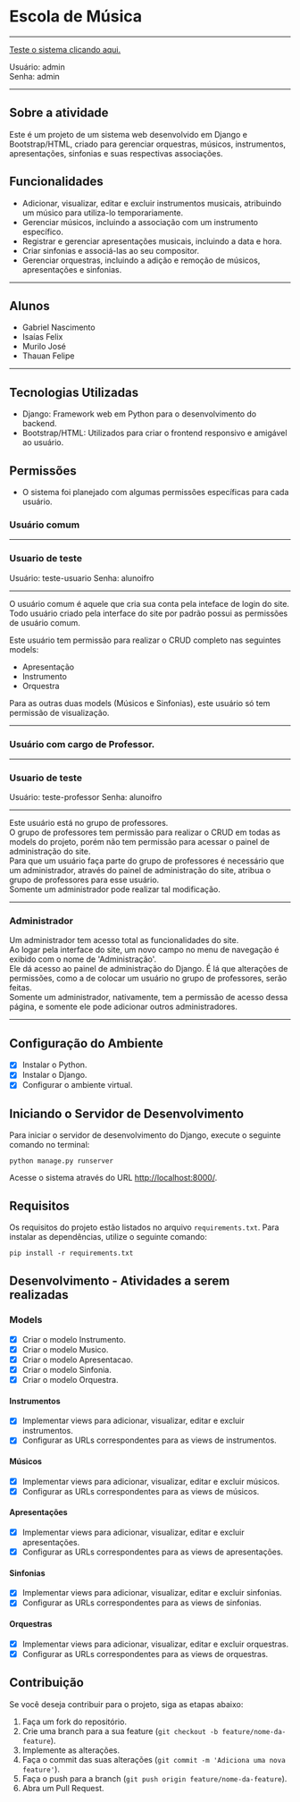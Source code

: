# Escola de Música


***
[Teste o sistema clicando aqui.](https://youtube.com/)

Usuário: admin  
Senha: admin
***

## Sobre a atividade

Este é um projeto de um sistema web desenvolvido em Django e Bootstrap/HTML, criado para gerenciar orquestras, músicos, instrumentos, apresentações, sinfonias e suas respectivas associações.

## Funcionalidades

- Adicionar, visualizar, editar e excluir instrumentos musicais, atribuindo um músico para utiliza-lo temporariamente.
- Gerenciar músicos, incluindo a associação com um instrumento específico.
- Registrar e gerenciar apresentações musicais, incluindo a data e hora.
- Criar sinfonias e associá-las ao seu compositor.
- Gerenciar orquestras, incluindo a adição e remoção de músicos, apresentações e sinfonias.

***
## Alunos
- Gabriel Nascimento
- Isaías Felix
- Murilo José
- Thauan Felipe
***
## Tecnologias Utilizadas

- Django: Framework web em Python para o desenvolvimento do backend.
- Bootstrap/HTML: Utilizados para criar o frontend responsivo e amigável ao usuário.

## Permissões

- O sistema foi planejado com algumas permissões específicas para cada usuário.

### Usuário comum

***
### Usuario de teste
Usuário: teste-usuario
Senha: alunoifro
***

O usuário comum é aquele que cria sua conta pela inteface de login do site. Todo usuário criado pela interface do site por padrão possui as permissões de usuário comum.  

Este usuário tem permissão para realizar o CRUD completo nas seguintes models:

- Apresentação
- Instrumento
- Orquestra

Para as outras duas models (Músicos e Sinfonias), este usuário só tem permissão de visualização.

***

### Usuário com cargo de Professor.

***
### Usuario de teste
Usuário: teste-professor
Senha: alunoifro
***

Este usuário está no grupo de professores.  
O grupo de professores tem permissão para realizar o CRUD em todas as models do projeto, porém não tem permissão para acessar o painel de administração do site.  
Para que um usuário faça parte do grupo de professores é necessário que um administrador, através do painel de administração do site, atribua o grupo de professores para esse usuário.  
Somente um administrador pode realizar tal modificação.

***

### Administrador

Um administrador tem acesso total as funcionalidades do site.  
Ao logar pela interface do site, um novo campo no menu de navegação é exibido com o nome de 'Administração'.  
Ele dá acesso ao painel de administração do Django. É lá que alterações de permissões, como a de colocar um usuário no grupo de professores, serão feitas.  
Somente um administrador, nativamente, tem a permissão de acesso dessa página, e somente ele pode adicionar outros administradores.

***

## Configuração do Ambiente

- [x] Instalar o Python.
- [x] Instalar o Django.
- [x] Configurar o ambiente virtual.

## Iniciando o Servidor de Desenvolvimento

Para iniciar o servidor de desenvolvimento do Django, execute o seguinte comando no terminal:

`python manage.py runserver`

Acesse o sistema através do URL [http://localhost:8000/](http://localhost:8000/).

## Requisitos

Os requisitos do projeto estão listados no arquivo `requirements.txt`. Para instalar as dependências, utilize o seguinte comando:

`pip install -r requirements.txt`

## Desenvolvimento - Atividades a serem realizadas

### Models

- [x] Criar o modelo Instrumento.
- [x] Criar o modelo Musico.
- [x] Criar o modelo Apresentacao.
- [x] Criar o modelo Sinfonia.
- [x] Criar o modelo Orquestra.

#### Instrumentos

- [x] Implementar views para adicionar, visualizar, editar e excluir instrumentos.
- [x] Configurar as URLs correspondentes para as views de instrumentos.

#### Músicos

- [x] Implementar views para adicionar, visualizar, editar e excluir músicos.
- [x] Configurar as URLs correspondentes para as views de músicos.

#### Apresentações

- [x] Implementar views para adicionar, visualizar, editar e excluir apresentações.
- [x] Configurar as URLs correspondentes para as views de apresentações.

#### Sinfonias

- [x] Implementar views para adicionar, visualizar, editar e excluir sinfonias.
- [x] Configurar as URLs correspondentes para as views de sinfonias.

#### Orquestras

- [x] Implementar views para adicionar, visualizar, editar e excluir orquestras.
- [x] Configurar as URLs correspondentes para as views de orquestras.

## Contribuição

Se você deseja contribuir para o projeto, siga as etapas abaixo:

1. Faça um fork do repositório.
2. Crie uma branch para a sua feature (`git checkout -b feature/nome-da-feature`).
3. Implemente as alterações.
4. Faça o commit das suas alterações (`git commit -m 'Adiciona uma nova feature'`).
5. Faça o push para a branch (`git push origin feature/nome-da-feature`).
6. Abra um Pull Request.
